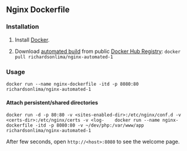 ## Nginx Dockerfile


### Installation

1. Install [Docker](https://www.docker.com/).

2. Download [automated build](https://hub.docker.com/r/richardsonlima/nginx-automated-1/) from public [Docker Hub Registry](https://registry.hub.docker.com/): `docker pull richardsonlima/nginx-automated-1`

### Usage
    docker run --name nginx-dockerfile -itd -p 8080:80 richardsonlima/nginx-automated-1

#### Attach persistent/shared directories

    docker run -d -p 80:80 -v <sites-enabled-dir>:/etc/nginx/conf.d -v <certs-dir>:/etc/nginx/certs -v <log-    docker run --name nginx-dockerfile -itd -p 8080:80 -v ~/dev/php:/var/www/app richardsonlima/nginx-automated-1

After few seconds, open `http://<host>:8080` to see the welcome page.
